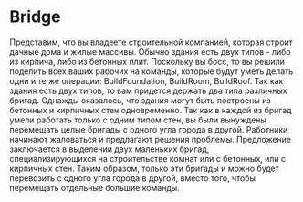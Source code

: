 # Bridge
Представим, что вы владеете строительной компанией, которая строит дачные дома и жилые массивы. Обычно здания есть двух типов - либо из кирпича, либо из бетонных плит. Поскольку вы босс, то вы решили поделить всех ваших рабочих на команды, которые будут уметь делать одни и те же операции: BuildFoundation, BuildRoom, BuildRoof. Так как здания есть двух типов, то вам придется держать два типа различных бригад. Однажды оказалось, что здания могут быть построены из бетонных и кирпичных стен одновременно. Так как в каждой из бригад умели работать только с одним типом стен, вы были вынуждены перемещать целые бригады с одного угла города в другой. Работники начинают жаловаться и предлагают решения проблемы. Предложение заключается в выделении двух маленьких бригад, специализирующихся на строительстве комнат или с бетонных, или с кирпичных стен. Таким образом, только эти бригады и можно будет перевозить с одного угла города в другой, вместо того, чтобы перемещать отдельные большие команды.
